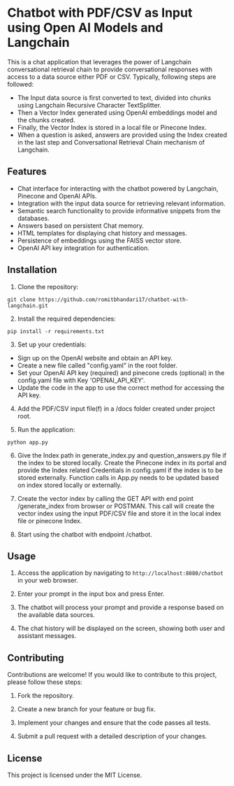 # Chatbot with PDF/CSV as Input using Open AI Models and Langchain

This is a chat application that leverages the power of Langchain conversational retrieval chain to provide conversational responses with access to a data source either PDF or CSV. Typically, following steps are followed:
- The Input data source is first converted to text, divided into chunks using Langchain Recursive Character TextSplitter.
- Then a Vector Index generated using OpenAI embeddings model and the chunks created. 
- Finally, the Vector Index is stored in a local file or Pinecone Index.
- When a question is asked, answers are provided using the Index created in the last step and Conversational Retrieval Chain mechanism of Langchain.


## Features

- Chat interface for interacting with the chatbot powered by Langchain, Pinecone and OpenAI APIs.
- Integration with the input data source for retrieving relevant information.
- Semantic search functionality to provide informative snippets from the databases.
- Answers based on persistent Chat memory.
- HTML templates for displaying chat history and messages.
- Persistence of embeddings using the FAISS vector store.
- OpenAI API key integration for authentication.

## Installation

1. Clone the repository:

```
git clone https://github.com/romitbhandari17/chatbot-with-langchain.git
```

2. Install the required dependencies:

```
pip install -r requirements.txt
```

3. Set up your credentials:

- Sign up on the OpenAI website and obtain an API key.
- Create a new file called "config.yaml" in the root folder.
- Set your OpenAI API key (required) and pinecone creds (optional) in the config.yaml file with Key 'OPENAI_API_KEY'.
- Update the code in the app to use the correct method for accessing the API key.

4. Add the PDF/CSV input file(f) in a /docs folder created under project root.

5. Run the application:

```
python app.py
```

6. Give the Index path in generate_index.py and question_answers.py file if the index to be stored locally. Create the Pinecone index in its portal and provide the Index related Credentials in config.yaml if the index is to be stored externally. Function calls in App.py needs to be updated based on index stored locally or externally.

7. Create the vector index by calling the GET API with end point /generate_index from browser or POSTMAN. This call will create the vector index using the input PDF/CSV file and store it in the local index file or pinecone Index.

8. Start using the chatbot with endpoint /chatbot.

## Usage

1. Access the application by navigating to `http://localhost:8080/chatbot` in your web browser.

2. Enter your prompt in the input box and press Enter.

3. The chatbot will process your prompt and provide a response based on the available data sources.

4. The chat history will be displayed on the screen, showing both user and assistant messages.

## Contributing

Contributions are welcome! If you would like to contribute to this project, please follow these steps:

1. Fork the repository.

2. Create a new branch for your feature or bug fix.

3. Implement your changes and ensure that the code passes all tests.

4. Submit a pull request with a detailed description of your changes.

## License

This project is licensed under the MIT License.
